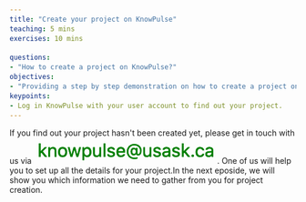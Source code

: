 ```yaml
---
title: "Create your project on KnowPulse"
teaching: 5 mins
exercises: 10 mins
 
questions:
- "How to create a project on KnowPulse?"
objectives:
- "Providing a step by step demonstration on how to create a project on KnowPulse."
keypoints:
- Log in KnowPulse with your user account to find out your project.
---
```




If you find out your project hasn't been created yet, please get in touch with us via ![Screenshot of main code listing](../fig/gmatrix-poly-region-7.png). One of us will help you to set up all the details for your project.In the next eposide, we will show you which information we need to gather from you for project creation.
